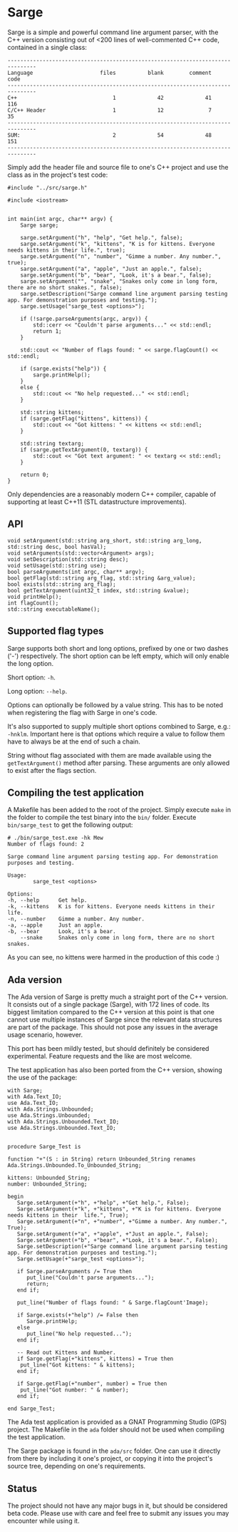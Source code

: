 # Sarge #

Sarge is a simple and powerful command line argument parser, with the C++ version consisting out of <200 lines of well-commented C++ code, contained in a single class:


	-------------------------------------------------------------------------------
	Language                     files          blank        comment           code
	-------------------------------------------------------------------------------
	C++                              1             42             41            116
	C/C++ Header                     1             12              7             35
	-------------------------------------------------------------------------------
	SUM:                             2             54             48            151
	-------------------------------------------------------------------------------

 

Simply add the header file and source file to one's C++ project and use the class as in the project's test code:

    #include "../src/sarge.h"
	
	#include <iostream>
	
	
	int main(int argc, char** argv) {
		Sarge sarge;
		
		sarge.setArgument("h", "help", "Get help.", false);
		sarge.setArgument("k", "kittens", "K is for kittens. Everyone needs kittens in their life.", true);
		sarge.setArgument("n", "number", "Gimme a number. Any number.", true);
		sarge.setArgument("a", "apple", "Just an apple.", false);
		sarge.setArgument("b", "bear", "Look, it's a bear.", false);
		sarge.setArgument("", "snake", "Snakes only come in long form, there are no short snakes.", false);
		sarge.setDescription("Sarge command line argument parsing testing app. For demonstration purposes and testing.");
		sarge.setUsage("sarge_test <options>");
		
		if (!sarge.parseArguments(argc, argv)) {
			std::cerr << "Couldn't parse arguments..." << std::endl;
			return 1;
		}
		
		std::cout << "Number of flags found: " << sarge.flagCount() << std::endl;
		
		if (sarge.exists("help")) {
			sarge.printHelp();
		}
		else {
			std::cout << "No help requested..." << std::endl;
		}
		
		std::string kittens;
		if (sarge.getFlag("kittens", kittens)) {
			std::cout << "Got kittens: " << kittens << std::endl;
		}

		std::string textarg;
		if (sarge.getTextArgument(0, textarg)) {
			std::cout << "Got text argument: " << textarg << std::endl;
		}
		
		return 0;
	}

Only dependencies are a reasonably modern C++ compiler, capable of supporting at least C++11 (STL datastructure improvements).

## API ##

	void setArgument(std::string arg_short, std::string arg_long, std::string desc, bool hasVal);
	void setArguments(std::vector<Argument> args);
	void setDescription(std::string desc);
	void setUsage(std::string use);
	bool parseArguments(int argc, char** argv);
	bool getFlag(std::string arg_flag, std::string &arg_value);
	bool exists(std::string arg_flag);
	bool getTextArgument(uint32_t index, std::string &value);
	void printHelp();
	int flagCount();
	std::string executableName();

## Supported flag types ##

Sarge supports both short and long options, prefixed by one or two dashes ('-') respectively. The short option can be left empty, which will only enable the long option.

Short option: `-h`.

Long option: `--help`.

Options can optionally be followed by a value string. This has to be noted when registering the flag with Sarge in one's code. 

It's also supported to supply multiple short options combined to Sarge, e.g.: `-hnklm`. Important here is that options which require a value to follow them have to always be at the end of such a chain.

String without flag associated with them are made available using the `getTextArgument()` method after parsing. These arguments are only allowed to exist after the flags section.

## Compiling the test application ##

A Makefile has been added to the root of the project. Simply execute `make` in the folder to compile the test binary into the `bin/` folder. Execute `bin/sarge_test` to get the following output:

	# ./bin/sarge_test.exe -hk Mew
	Number of flags found: 2
	
	Sarge command line argument parsing testing app. For demonstration purposes and testing.
	
	Usage:
	        sarge_test <options>
	
	Options:
	-h, --help      Get help.
	-k, --kittens   K is for kittens. Everyone needs kittens in their life.
	-n, --number    Gimme a number. Any number.
	-a, --apple     Just an apple.
	-b, --bear      Look, it's a bear.
		--snake     Snakes only come in long form, there are no short snakes.


As you can see, no kittens were harmed in the production of this code :)

## Ada version

The Ada version of Sarge is pretty much a straight port of the C++ version. It consists out of a single package (Sarge), with 172 lines of code. Its biggest limitation compared to the C++ version at this point is that one cannot use multiple instances of Sarge since the relevant data structures are part of the package. This should not pose any issues in the average usage scenario, however.

This port has been mildly tested, but should definitely be considered experimental. Feature requests and the like are most welcome.

The test application has also been ported from the C++ version, showing the use of the package:

	with Sarge;
	with Ada.Text_IO;
	use Ada.Text_IO;
	with Ada.Strings.Unbounded;
	use Ada.Strings.Unbounded;
	with Ada.Strings.Unbounded.Text_IO;
	use Ada.Strings.Unbounded.Text_IO;


	procedure Sarge_Test is

	function "+"(S : in String) return Unbounded_String renames Ada.Strings.Unbounded.To_Unbounded_String;

	kittens: Unbounded_String;
	number: Unbounded_String;

	begin
	   Sarge.setArgument(+"h", +"help", +"Get help.", False);
	   Sarge.setArgument(+"k", +"kittens", +"K is for kittens. Everyone needs kittens in their 	life.", True);
	   Sarge.setArgument(+"n", +"number", +"Gimme a number. Any number.", True);
	   Sarge.setArgument(+"a", +"apple", +"Just an apple.", False);
	   Sarge.setArgument(+"b", +"bear", +"Look, it's a bear.", False);
	   Sarge.setDescription(+"Sarge command line argument parsing testing app. For demonstration purposes and testing.");
	   Sarge.setUsage(+"sarge_test <options>");

	   if Sarge.parseArguments /= True then
	      put_line("Couldn't parse arguments...");
	      return;
	   end if;

	   put_line("Number of flags found: " & Sarge.flagCount'Image);

	   if Sarge.exists(+"help") /= False then
	      Sarge.printHelp;
	   else
	      put_line("No help requested...");
	   end if;

	   -- Read out Kittens and Number.
	   if Sarge.getFlag(+"kittens", kittens) = True then
		put_line("Got kittens: " & kittens);
	   end if;

	   if Sarge.getFlag(+"number", number) = True then
		put_line("Got number: " & number);
	   end if;

	end Sarge_Test; 

The Ada test application is provided as a GNAT Programming Studio (GPS) project. The Makefile in the `ada` folder should not be used when compiling the test application. 

The Sarge package is found in the `ada/src` folder. One can use it directly from there by including it one's project, or copying it into the project's source tree, depending on one's requirements.

## Status ##

The project should not have any major bugs in it, but should be considered beta code. Please use with care and feel free to submit any issues you may encounter while using it.


